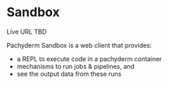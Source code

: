 # Sandbox

Live URL TBD

Pachyderm Sandbox is a web client that provides:

- a REPL to execute code in a pachyderm container
- mechanisms to run jobs & pipelines, and
- see the output data from these runs
